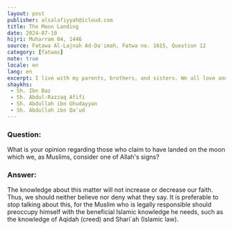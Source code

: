 ```yaml
---
layout: post
publisher: alsalafiyyah@icloud.com
title: The Moon Landing
date: 2024-07-10
hijri: Muharram 04, 1446
source: Fatawa Al-Lajnah Ad-Da'imah, Fatwa no. 1615, Question 12
category: [fatwas]
note: true
locale: en
lang: en
excerpt: I live with my parents, brothers, and sisters. We all love and respect each other, all praise be to Allah. I love my family very much and this makes me very worried when any member of my family falls sick to the extent that I cannot speak of anything.
shaykhs: 
 - Sh. Ibn Baz
 - Sh. Abdul-Razzaq Afifi
 - Sh. Abdullah ibn Ghudayyan
 - Sh. Abdullah ibn Qa'ud
---
```


### Question: 
What is your opinion regarding those who claim to have landed on the moon which we, as Muslims, consider one of Allah's signs?

### Answer: 
The knowledge about this matter will not increase or decrease our faith. Thus, we should neither believe nor deny what they say. It is preferable to stop talking about this, for the Muslim who is legally responsible should preoccupy himself with the beneficial Islamic knowledge he needs, such as the knowledge of Aqidah (creed) and Shari`ah (Islamic law).
